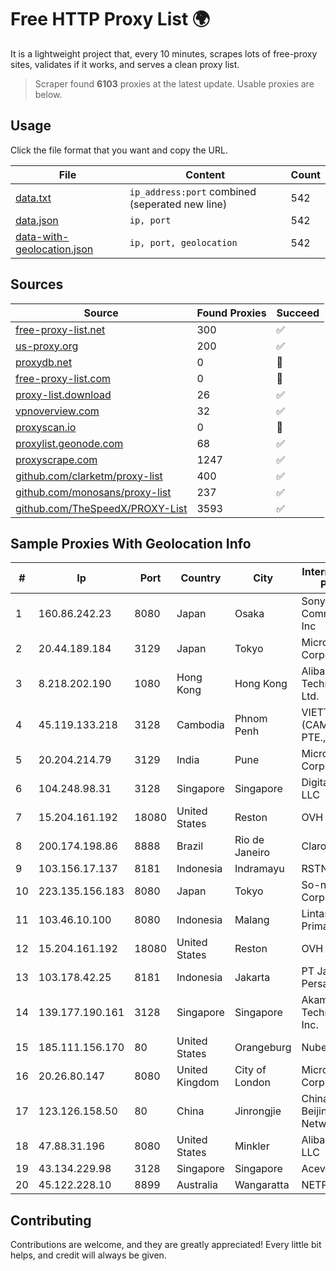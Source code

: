 
# Free HTTP Proxy List 🌍

It is a lightweight project that, every 10 minutes, scrapes lots of free-proxy sites, validates if it works, and serves a clean proxy list.


> Scraper found **6103** proxies at the latest update. Usable proxies are below.

## Usage

Click the file format that you want and copy the URL.


|File|Content|Count|
|----|-------|-----|
|[data.txt](https://raw.githubusercontent.com/themiralay/Proxy-List-World/master/data.txt)|`ip_address:port` combined (seperated new line)|542|
|[data.json](https://raw.githubusercontent.com/themiralay/Proxy-List-World/master/data.json)|`ip, port`|542|
|[data-with-geolocation.json](https://raw.githubusercontent.com/themiralay/Proxy-List-World/master/data-with-geolocation.json)|`ip, port, geolocation`|542|

## Sources

|Source|Found Proxies|Succeed|
|------|-------------|-------|
|[free-proxy-list.net](https://free-proxy-list.net)|300|✅|
|[us-proxy.org](https://www.us-proxy.org)|200|✅|
|[proxydb.net](http://proxydb.net)|0|🚫|
|[free-proxy-list.com](https://free-proxy-list.com/?page=&port=&type%5B%5D=http&type%5B%5D=https&up_time=0&search=Search)|0|🚫|
|[proxy-list.download](https://www.proxy-list.download/HTTP)|26|✅|
|[vpnoverview.com](https://vpnoverview.com/privacy/anonymous-browsing/free-proxy-servers)|32|✅|
|[proxyscan.io](https://www.proxyscan.io)|0|🚫|
|[proxylist.geonode.com](https://proxylist.geonode.com/api/proxy-list?limit=300&page=1&sort_by=lastChecked&sort_type=desc&protocols=http,https)|68|✅|
|[proxyscrape.com](https://api.proxyscrape.com/v2/?request=displayproxies&protocol=http&timeout=10000&country=all&ssl=all&anonymity=all)|1247|✅|
|[github.com/clarketm/proxy-list](https://raw.githubusercontent.com/clarketm/proxy-list/master/proxy-list-raw.txt)|400|✅|
|[github.com/monosans/proxy-list](https://raw.githubusercontent.com/monosans/proxy-list/main/proxies/http.txt)|237|✅|
|[github.com/TheSpeedX/PROXY-List](https://raw.githubusercontent.com/TheSpeedX/PROXY-List/master/http.txt)|3593|✅|


## Sample Proxies With Geolocation Info

|#|Ip|Port|Country|City|Internet Service Provider|
|-|--|----|-------|----|-------------------------|
|1|160.86.242.23|8080|Japan|Osaka|Sony Network Communications Inc|
|2|20.44.189.184|3129|Japan|Tokyo|Microsoft Corporation|
|3|8.218.202.190|1080|Hong Kong|Hong Kong|Alibaba (US) Technology Co., Ltd.|
|4|45.119.133.218|3128|Cambodia|Phnom Penh|VIETTEL (CAMBODIA) PTE., LTD|
|5|20.204.214.79|3129|India|Pune|Microsoft Corporation|
|6|104.248.98.31|3128|Singapore|Singapore|DigitalOcean, LLC|
|7|15.204.161.192|18080|United States|Reston|OVH SAS|
|8|200.174.198.86|8888|Brazil|Rio de Janeiro|Claro S.A|
|9|103.156.17.137|8181|Indonesia|Indramayu|RSTNET|
|10|223.135.156.183|8080|Japan|Tokyo|So-net Corporation|
|11|103.46.10.100|8080|Indonesia|Malang|Lintas Data Prima, PT|
|12|15.204.161.192|18080|United States|Reston|OVH SAS|
|13|103.178.42.25|8181|Indonesia|Jakarta|PT Jaring Solusi Persada|
|14|139.177.190.161|3128|Singapore|Singapore|Akamai Technologies, Inc.|
|15|185.111.156.170|80|United States|Orangeburg|Nubes, LLC|
|16|20.26.80.147|8080|United Kingdom|City of London|Microsoft Corporation|
|17|123.126.158.50|80|China|Jinrongjie|China Unicom Beijing Province Network|
|18|47.88.31.196|8080|United States|Minkler|Alibaba.com LLC|
|19|43.134.229.98|3128|Singapore|Singapore|Aceville Pte.ltd|
|20|45.122.228.10|8899|Australia|Wangaratta|NETPTYLTD|



## Contributing

Contributions are welcome, and they are greatly appreciated! Every
little bit helps, and credit will always be given.

